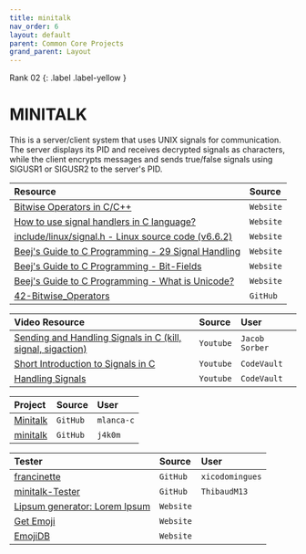 ```yaml
---
title: minitalk
nav_order: 6
layout: default
parent: Common Core Projects
grand_parent: Layout
---
```


Rank 02
{: .label .label-yellow }

# MINITALK

<div class="code-example" markdown="1">
This is a server/client system that uses UNIX signals for communication. The server displays its PID and receives decrypted signals as characters, while the client encrypts messages and sends true/false signals using SIGUSR1 or SIGUSR2 to the server's PID.
</div>

| Resource                                                                                                                                           | Source    |
| :------------------------------------------------------------------------------------------------------------------------------------------------- | :-------- |
| [Bitwise Operators in C/C++](https://www.geeksforgeeks.org/bitwise-operators-in-c-cpp)                                                             | `Website` |
| [How to use signal handlers in C language?](https://linuxhint.com/signal_handlers_c_programming_language)                                          | `Website` |
| [include/linux/signal.h - Linux source code (v6.6.2)](https://elixir.bootlin.com/linux/latest/source/include/linux/signal.h)                       | `Website` |
| [Beej's Guide to C Programming - 29 Signal Handling](https://beej.us/guide/bgc/html/split/signal-handling.html)                                    | `Website` |
| [Beej's Guide to C Programming - Bit-Fields](https://beej.us/guide/bgc/html/split/structs-ii-more-fun-with-structs.html#bit-fields)                | `Website` |
| [Beej's Guide to C Programming - What is Unicode?](https://beej.us/guide/bgc/html/split/unicode-wide-characters-and-all-that.html#what-is-unicode) | `Website` |
| [42-Bitwise_Operators](https://github.com/agavrel/42-Bitwise_Operators)                                                                            | `GitHub`  |

| Video Resource                                                                                             | Source    | User |
| :--------------------------------------------------------------------------------------------------------- | :-------- | :--- |
| [Sending and Handling Signals in C (kill, signal, sigaction)](https://www.youtube.com/watch?v=83M5-NPDeWs) | `Youtube` | `Jacob Sorber` |
| [Short Introduction to Signals in C](https://youtu.be/5We_HtLlAbs)                                         | `Youtube` | `CodeVault` |
| [Handling Signals](https://www.youtube.com/watch?v=jF-1eFhyz1U)                                            | `Youtube` | `CodeVault` |

| Project                                          | Source    | User |
| :----------------------------------------------- | :-------- | :--- |
| [Minitalk](https://github.com/mlanca-c/Minitalk) | `GitHub`  | `mlanca-c` |
| [minitalk](https://github.com/j4k0m/minitalk)    | `GitHub`  | `j4k0m` |

| Tester                                                           | Source    | User |
| :--------------------------------------------------------------- | :-------- | :--- |
| [francinette](https://github.com/xicodomingues/francinette)      | `GitHub`  | `xicodomingues` |
| [minitalk-Tester](https://github.com/ThibaudM13/minitalk-Tester) | `GitHub`  | `ThibaudM13` |
| [Lipsum generator: Lorem Ipsum](https://www.lipsum.com)          | `Website` | |
| [Get Emoji](https://getemoji.com)                                | `Website` | |
| [EmojiDB](https://emojidb.org/terminal-emojis)                   | `Website` | |
